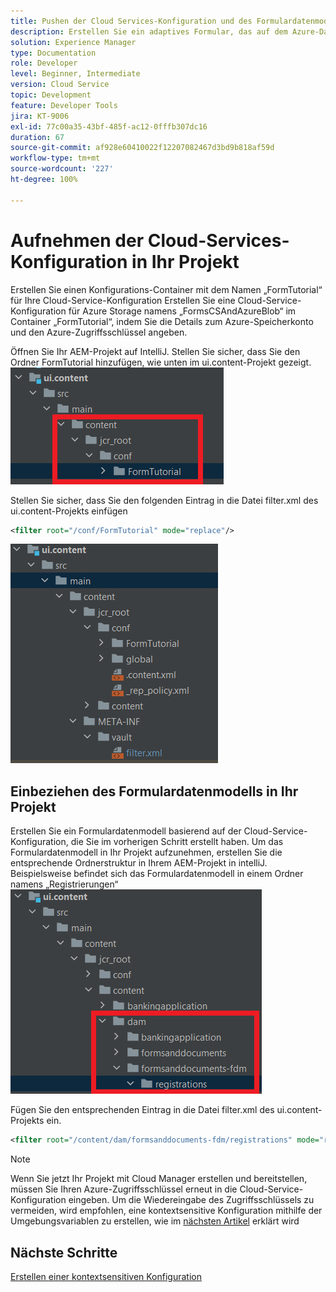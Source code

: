 ```yaml
---
title: Pushen der Cloud Services-Konfiguration und des Formulardatenmodells in die Cloud-Instanz
description: Erstellen Sie ein adaptives Formular, das auf dem Azure-Datenmodell zur Datenspeicherung basiert, und pushen Sie es in die Cloud-Instanz.
solution: Experience Manager
type: Documentation
role: Developer
level: Beginner, Intermediate
version: Cloud Service
topic: Development
feature: Developer Tools
jira: KT-9006
exl-id: 77c00a35-43bf-485f-ac12-0fffb307dc16
duration: 67
source-git-commit: af928e60410022f12207082467d3bd9b818af59d
workflow-type: tm+mt
source-wordcount: '227'
ht-degree: 100%

---
```


# Aufnehmen der Cloud-Services-Konfiguration in Ihr Projekt

Erstellen Sie einen Konfigurations-Container mit dem Namen „FormTutorial“ für Ihre Cloud-Service-Konfiguration
Erstellen Sie eine Cloud-Service-Konfiguration für Azure Storage namens „FormsCSAndAzureBlob“ im Container „FormTutorial“, indem Sie die Details zum Azure-Speicherkonto und den Azure-Zugriffsschlüssel angeben.

Öffnen Sie Ihr AEM-Projekt auf IntelliJ. Stellen Sie sicher, dass Sie den Ordner FormTutorial hinzufügen, wie unten im ui.content-Projekt gezeigt.
![cloud-services-configuration](assets/cloud-services-configuration.png)

Stellen Sie sicher, dass Sie den folgenden Eintrag in die Datei filter.xml des ui.content-Projekts einfügen

```xml
<filter root="/conf/FormTutorial" mode="replace"/>
```

![filter-xml](assets/ui-content-filter.png)

## Einbeziehen des Formulardatenmodells in Ihr Projekt

Erstellen Sie ein Formulardatenmodell basierend auf der Cloud-Service-Konfiguration, die Sie im vorherigen Schritt erstellt haben. Um das Formulardatenmodell in Ihr Projekt aufzunehmen, erstellen Sie die entsprechende Ordnerstruktur in Ihrem AEM-Projekt in intelliJ. Beispielsweise befindet sich das Formulardatenmodell in einem Ordner namens „Registrierungen“
![fdm-content](assets/ui-content-fdm.png)

Fügen Sie den entsprechenden Eintrag in die Datei filter.xml des ui.content-Projekts ein.

```xml
<filter root="/content/dam/formsanddocuments-fdm/registrations" mode="replace"/>
```


>[!NOTE]
>
>Wenn Sie jetzt Ihr Projekt mit Cloud Manager erstellen und bereitstellen, müssen Sie Ihren Azure-Zugriffsschlüssel erneut in die Cloud-Service-Konfiguration eingeben. Um die Wiedereingabe des Zugriffsschlüssels zu vermeiden, wird empfohlen, eine kontextsensitive Konfiguration mithilfe der Umgebungsvariablen zu erstellen, wie im [nächsten Artikel](./context-aware-fdm.md) erklärt wird

## Nächste Schritte

[Erstellen einer kontextsensitiven Konfiguration](./context-aware-fdm.md)
